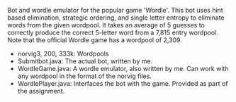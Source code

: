 Bot and wordle emulator for the popular game 'Wordle'. This bot uses hint based elimination, strategic ordering, and single letter entropy to eliminate words from the given wordpool. It takes an average of 5 guesses to correctly produce the correct 5-letter word from a 7,815 entry wordpool. Note that the official Wordle game has a wordpool of 2,309.

- norvig3, 200, 333k: Wordpools
- Submitbot.java: The actual bot, written by me.
- WordleGame.java: A wordle emulator, also written by me. Can work with any wordpool in the format of the norvig files.
- WordlePlayer.java: Interfaces the bot with the game. Provided as part of the assignment.
